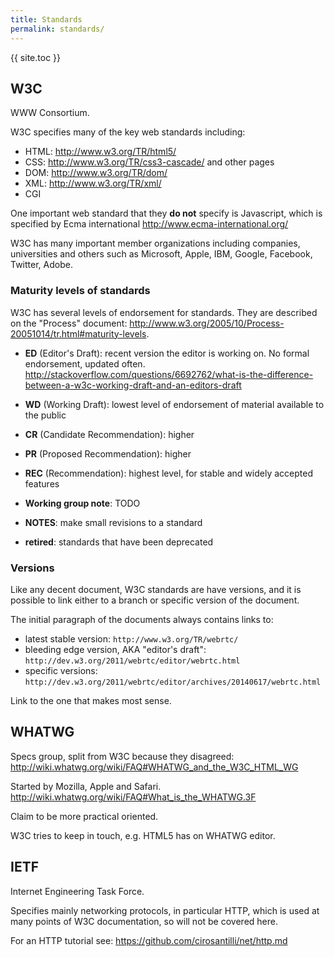 ```yaml
---
title: Standards
permalink: standards/
---
```


{{ site.toc }}

## W3C

WWW Consortium.

W3C specifies many of the key web standards including:

- HTML: <http://www.w3.org/TR/html5/>
- CSS: <http://www.w3.org/TR/css3-cascade/> and other pages
- DOM: <http://www.w3.org/TR/dom/>
- XML: <http://www.w3.org/TR/xml/>
- CGI

One important web standard that they **do not** specify is Javascript, which is specified by Ecma international <http://www.ecma-international.org/>

W3C has many important member organizations including companies, universities and others such as Microsoft, Apple, IBM, Google, Facebook, Twitter, Adobe.

### Maturity levels of standards

W3C has several levels of endorsement for standards. They are described on the "Process" document: <http://www.w3.org/2005/10/Process-20051014/tr.html#maturity-levels>.

-   **ED** (Editor's Draft):  recent version the editor is working on. No formal endorsement, updated often. <http://stackoverflow.com/questions/6692762/what-is-the-difference-between-a-w3c-working-draft-and-an-editors-draft>

-   **WD** (Working Draft): lowest level of endorsement of material available to the public

-   **CR** (Candidate Recommendation): higher

-   **PR** (Proposed Recommendation): higher

-   **REC** (Recommendation): highest level, for stable and widely accepted features

-   **Working group note**: TODO

-   **NOTES**: make small revisions to a standard

-   **retired**: standards that have been deprecated

### Versions

Like any decent document, W3C standards are have versions, and it is possible to link either to a branch or specific version of the document.

The initial paragraph of the documents always contains links to:

- latest stable version: `http://www.w3.org/TR/webrtc/`
- bleeding edge version, AKA "editor's draft": `http://dev.w3.org/2011/webrtc/editor/webrtc.html`
- specific versions: `http://dev.w3.org/2011/webrtc/editor/archives/20140617/webrtc.html`

Link to the one that makes most sense.

## WHATWG

Specs group, split from W3C because they disagreed: <http://wiki.whatwg.org/wiki/FAQ#WHATWG_and_the_W3C_HTML_WG>

Started by Mozilla, Apple and Safari. <http://wiki.whatwg.org/wiki/FAQ#What_is_the_WHATWG.3F>

Claim to be more practical oriented.

W3C tries to keep in touch, e.g. HTML5 has on WHATWG editor.

## IETF

Internet Engineering Task Force.

Specifies mainly networking protocols, in particular HTTP, which is used at many points of W3C documentation, so will not be covered here.

For an HTTP tutorial see: <https://github.com/cirosantilli/net/http.md>
